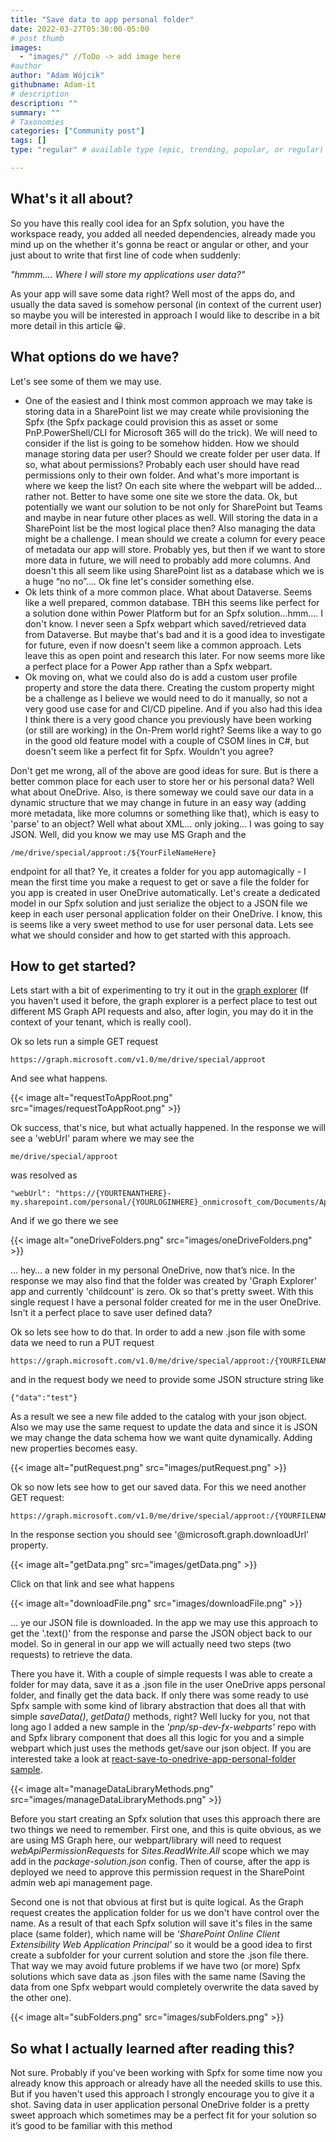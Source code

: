 ```yaml
---
title: "Save data to app personal folder"
date: 2022-03-27T05:30:00-05:00
# post thumb
images:
  - "images/" //ToDo -> add image here
#author
author: "Adam Wójcik"
githubname: Adam-it
# description
description: ""
summary: ""
# Taxonomies
categories: ["Community post"]
tags: []
type: "regular" # available type (epic, trending, popular, or regular)

---
```

## What's it all about?

So you have this really cool idea for an Spfx solution, you have the workspace ready, you added all needed dependencies, already made you mind up on the whether it's gonna be react or angular or other, and your just about to write that first line of code when suddenly: 

*"hmmm…. Where I will store my applications user data?"*

As your app will save some data right? Well most of the apps do, and usually the data saved is somehow personal (in context of the current user) so maybe you will be interested in approach I would like to describe in a bit more detail in this article 😀. 

## What options do we have?

Let's see some of them we may use. 

- One of the easiest and I think most common approach we may take is storing data in a SharePoint list we may create while provisioning the Spfx (the Spfx package could provision this as asset or some PnP.PowerShell/CLI for Microsoft 365 will do the trick). We will need to consider if the list is going to be somehow hidden. How we should manage storing data per user? Should we create folder per user data. If so, what about permissions? Probably each user should have read permissions only to their own folder. And what's more important is where we keep the list? On each site where the webpart will be added… rather not. Better to have some one site we store the data. Ok, but potentially we want our solution to be not only for SharePoint but Teams and maybe in near future other places as well. Will storing the data in a SharePoint list be the most logical place then? Also managing the data might be a challenge. I mean should we create a column for every peace of metadata our app will store. Probably yes, but then if we want to store more data in future, we will need to probably add more columns. And doesn't this all seem like using SharePoint list as a database which we is a huge “no no”…. Ok fine let's consider something else.
- Ok lets think of a more common place. What about Dataverse. Seems like a well prepared, common database. TBH this seems like perfect for a solution done within Power Platform but for an Spfx solution…hmm…. I don't know. I never seen a Spfx webpart which saved/retrieved data from Dataverse. But maybe that's bad and it is a good idea to investigate for future, even if now doesn't seem like a common approach. Lets leave this as open point and research this later. For now seems more like a perfect place for a Power App rather than a Spfx webpart.
- Ok moving on, what we could also do is add a custom user profile property and store the data there. Creating the custom property might be a challenge as I believe we would need to do it manually, so not a very good use case for and CI/CD pipeline. And if you also had this idea I think there is a very good chance you previously have been working (or still are working) in the On-Prem world right? Seems like a way to go in the good old feature model with a couple of CSOM lines in C#, but doesn't seem like a perfect fit for Spfx. Wouldn't you agree?

Don't get me wrong, all of the above are good ideas for sure. But is there a better common place for each user to store her or his personal data? Well what about OneDrive. Also, is there someway we could save our data in a dynamic structure that we may change in future in an easy way (adding more metadata, like more columns or something like that), which is easy to 'parse' to an object? Well what about XML… only joking… I was going to say JSON. 
Well, did you know we may use MS Graph and the 

```
/me/drive/special/approot:/${YourFileNameHere}
```

endpoint for all that? Ye, it creates a folder for you app automagically - I mean the first time you make a request to get or save a file the folder for you app is created in user OneDrive automatically. Let's create a dedicated model in our Spfx solution and just serialize the object to a JSON file we keep in each user personal application folder on their OneDrive. I know, this is seems like a very sweet method to use for user personal data. Lets see what we should consider and how to get started with this approach.


## How to get started?

Lets start with a bit of experimenting to try it out in the [graph explorer](https://developer.microsoft.com/en-us/graph/graph-explorer) (If you haven't used it before, the graph explorer is a perfect place to test out different MS Graph API requests and also, after login, you may do it in the context of your tenant, which is really cool). 

Ok so lets run a simple GET request
```
https://graph.microsoft.com/v1.0/me/drive/special/approot
``` 
And see what happens. 

{{< image alt="requestToAppRoot.png" src="images/requestToAppRoot.png" >}}

Ok success, that's nice, but what actually happened. In the response we will see a 'webUrl' param where we may see the 
```
me/drive/special/approot
```
was resolved as
```
"webUrl": "https://{YOURTENANTHERE}-my.sharepoint.com/personal/{YOURLOGINHERE}_onmicrosoft_com/Documents/Apps/Graph%20Explorer"
```
And if we go there we see

{{< image alt="oneDriveFolders.png" src="images/oneDriveFolders.png" >}}

… hey… a new folder in my personal OneDrive, now that’s nice. In the response we may also find that the folder was created by 'Graph Explorer' app and currently 'childcount' is zero.
Ok so that's pretty sweet. With this single request I have a personal folder created for me in the user OneDrive. Isn't it a perfect place to save user defined data? 
 
Ok so lets see how to do that.
In order to add a new .json file with some data we need to run a PUT request
```
https://graph.microsoft.com/v1.0/me/drive/special/approot:/{YOURFILENAMEHERE}.json:/content
```
and in the request body we need to provide some JSON structure string like
```
{"data":"test"}
```
As a result we see a new file added to the catalog with your json object. Also we may use the same request to update the data and since it is JSON we may change the data schema how we want quite dynamically. Adding new properties becomes easy.

{{< image alt="putRequest.png" src="images/putRequest.png" >}}
 
Ok so now lets see how to get our saved data. For this we need another GET request:
```
https://graph.microsoft.com/v1.0/me/drive/special/approot:/{YOURFILENAMEHERE}.json
```
In the response section you should see '@microsoft.graph.downloadUrl' property. 

{{< image alt="getData.png" src="images/getData.png" >}}

Click on that link and see what happens

{{< image alt="downloadFile.png" src="images/downloadFile.png" >}}

… ye our JSON file is downloaded. In the app we may use this approach to get the '.text()' from the response and parse the JSON object back to our model. So in general in our app we will actually need two steps (two requests) to retrieve the data.
 
There you have it. With a couple of simple requests I was able to create a folder for may data, save it as a .json file in the user OneDrive apps personal folder, and finally get the data back. If only there was some ready to use Spfx sample with some kind of library abstraction that does all that with simple *saveData()*, *getData()* methods, right? Well lucky for you, not that long ago I added a new sample in the *'pnp/sp-dev-fx-webparts'* repo with and Spfx library component that does all this logic for you and a simple webpart which just uses the methods get/save our json object. If you are interested take a look at [react-save-to-onedrive-app-personal-folder sample](https://github.com/pnp/sp-dev-fx-webparts/tree/main/samples/react-save-to-onedrive-app-personal-folder).

{{< image alt="manageDataLibraryMethods.png" src="images/manageDataLibraryMethods.png" >}}
 
Before you start creating an Spfx solution that uses this approach there are two things we need to remember. 
First one, and this is quite obvious, as we are using MS Graph here, our webpart/library will need to request *webApiPermissionRequests* for *Sites.ReadWrite.All* scope which we may add in the *package-solution.json* config. Then of course, after the app is deployed we need to approve this permission request in the SharePoint admin web api management page.

Second one is not that obvious at first but is quite logical. As the Graph request creates the application folder for us we don't have control over the name. As a result of that each Spfx solution will save it's files in the same place (same folder), which name will be *'SharePoint Online Client Extensibility Web Application Principal'* so it would be a good idea to first create a subfolder for your current solution and store the .json file there. That way we may avoid future problems if we have two (or more) Spfx solutions which save data as .json files with the same name (Saving the data from one Spfx webpart would completely overwrite the data saved by the other one).

{{< image alt="subFolders.png" src="images/subFolders.png" >}}

## So what I actually learned after reading this? 

Not sure. Probably if you've been working with Spfx for some time now you already know this approach or already have all the needed skills to use this. But if you haven't used this approach I strongly encourage you to give it a shot. Saving data in user application personal OneDrive folder is a pretty sweet approach which sometimes may be a perfect fit for your solution so it’s good to be familiar with this method




